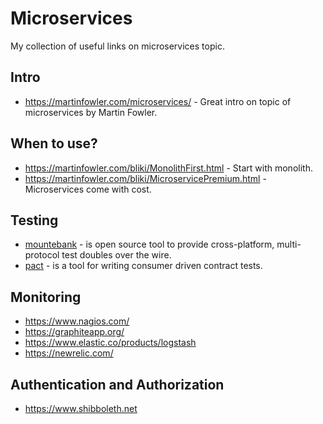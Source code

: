 # Microservices
My collection of useful links on microservices topic.

## Intro
* https://martinfowler.com/microservices/ - Great intro on topic of microservices by Martin Fowler.

## When to use?
* https://martinfowler.com/bliki/MonolithFirst.html - Start with monolith.
* https://martinfowler.com/bliki/MicroservicePremium.html - Microservices come with cost.

## Testing
* [mountebank](http://www.mbtest.org/) - is open source tool to provide cross-platform, multi-protocol test doubles over the wire. 
* [pact](https://docs.pact.io) - is a tool for writing consumer driven contract tests.

## Monitoring
* https://www.nagios.com/
* https://graphiteapp.org/
* https://www.elastic.co/products/logstash
* https://newrelic.com/

## Authentication and Authorization 
* https://www.shibboleth.net
